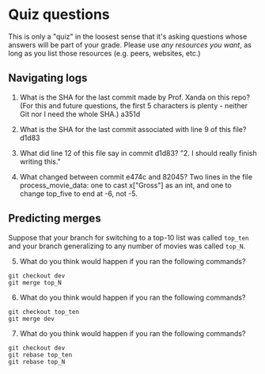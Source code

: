 # Quiz questions

This is only a "quiz" in the loosest sense that it's asking questions whose
answers will be part of your grade. Please use *any resources you want*, as
long as you list those resources (e.g. peers, websites, etc.)

## Navigating logs

1. What is the SHA for the last commit made by Prof. Xanda on this repo?
(For this and future questions, the first 5 characters is plenty - neither
Git nor I need the whole SHA.)
a351d

2. What is the SHA for the last commit associated with line 9 of this file?
d1d83

3. What did line 12 of this file say in commit d1d83?
"2. I should really finish writing this."

4. What changed between commit e474c and 82045?
Two lines in the file process_movie_data: one to cast x["Gross"] as an int,
and one to change top_five to end at -6, not -5.

## Predicting merges

Suppose that your branch for switching to a top-10 list was called `top_ten`
and your branch generalizing to any number of movies was called `top_N`.

5. What do you think would happen if you ran the following commands?
```
git checkout dev
git merge top_N
```

6. What do you think would happen if you ran the following commands?
```
git checkout top_ten
git merge dev
```

7. What do you think would happen if you ran the following commands?
```
git checkout dev
git rebase top_ten
git rebase top_N
```

